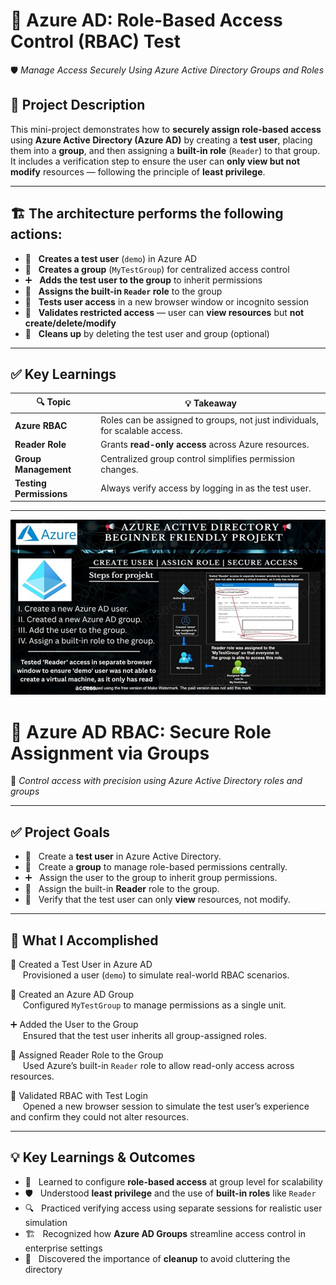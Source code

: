 # 📢 Azure AD: Role-Based Access Control (RBAC) Test  
🛡️ *Manage Access Securely Using Azure Active Directory Groups and Roles*

## 📌 Project Description  
This mini-project demonstrates how to **securely assign role-based access** using **Azure Active Directory (Azure AD)** by creating a **test user**, placing them into a **group**, and then assigning a **built-in role** (`Reader`) to that group. It includes a verification step to ensure the user can **only view but not modify** resources — following the principle of **least privilege**.

---

## 🏗️ The architecture performs the following actions:

- 👤   &nbsp;&nbsp;**Creates a test user** (`demo`) in Azure AD  
- 👥   &nbsp;&nbsp;**Creates a group** (`MyTestGroup`) for centralized access control  
- ➕   &nbsp;&nbsp;**Adds the test user to the group** to inherit permissions  
- 🔐   &nbsp;&nbsp;**Assigns the built-in `Reader` role** to the group  
- 🧪   &nbsp;&nbsp;**Tests user access** in a new browser window or incognito session  
- 🚫   &nbsp;&nbsp;**Validates restricted access** — user can **view resources** but **not create/delete/modify**  
- 🧹   &nbsp;&nbsp;**Cleans up** by deleting the test user and group (optional)

---

## ✅ Key Learnings

| 🔍 Topic               | 💡 Takeaway                                                                 |
|-------------------------|-----------------------------------------------------------------------------|
| **Azure RBAC**          | Roles can be assigned to groups, not just individuals, for scalable access. |
| **Reader Role**         | Grants **read-only access** across Azure resources.                         |
| **Group Management**    | Centralized group control simplifies permission changes.                    |
| **Testing Permissions** | Always verify access by logging in as the test user.                        |

---

  ![Alt Text](900x500_GITHUB_TWITTER_projekt_lc_WATERMARKED_lc.jpg)

# 📢 Azure AD RBAC: Secure Role Assignment via Groups  
🔐 *Control access with precision using Azure Active Directory roles and groups*

---

## ✅ Project Goals<br>
- 👤   &nbsp;&nbsp;Create a **test user** in Azure Active Directory.<br>
- 👥   &nbsp;&nbsp;Create a **group** to manage role-based permissions centrally.<br>
- ➕   &nbsp;&nbsp;Assign the user to the group to inherit group permissions.<br>
- 🔐   &nbsp;&nbsp;Assign the built-in **Reader** role to the group.<br>
- 🧪   &nbsp;&nbsp;Verify that the test user can only **view** resources, not modify.<br>

---

## 🔧 What I Accomplished

👤   Created a Test User in Azure AD<br>
&nbsp;&nbsp;&nbsp;&nbsp;&nbsp;Provisioned a user (`demo`) to simulate real-world RBAC scenarios.

👥   Created an Azure AD Group<br>
&nbsp;&nbsp;&nbsp;&nbsp;&nbsp;Configured `MyTestGroup` to manage permissions as a single unit.

➕   Added the User to the Group<br>
&nbsp;&nbsp;&nbsp;&nbsp;&nbsp;Ensured that the test user inherits all group-assigned roles.

🔐   Assigned Reader Role to the Group<br>
&nbsp;&nbsp;&nbsp;&nbsp;&nbsp;Used Azure’s built-in `Reader` role to allow read-only access across resources.

🧪   Validated RBAC with Test Login<br>
&nbsp;&nbsp;&nbsp;&nbsp;&nbsp;Opened a new browser session to simulate the test user’s experience and confirm they could not alter resources.

---

## 💡   Key Learnings & Outcomes
-  🧠   &nbsp;&nbsp;Learned to configure **role-based access** at group level for scalability  
-  🛡️   &nbsp;&nbsp;Understood **least privilege** and the use of **built-in roles** like `Reader`  
-  🔍   &nbsp;&nbsp;Practiced verifying access using separate sessions for realistic user simulation  
-  🏗️   &nbsp;&nbsp;Recognized how **Azure AD Groups** streamline access control in enterprise settings  
-  🧹   &nbsp;&nbsp;Discovered the importance of **cleanup** to avoid cluttering the directory  


